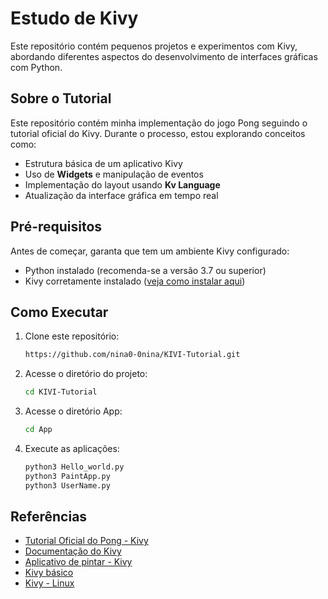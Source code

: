 # Estudo de Kivy 

Este repositório contém pequenos projetos e experimentos com Kivy, abordando diferentes aspectos do desenvolvimento de interfaces gráficas com Python.

## Sobre o Tutorial

Este repositório contém minha implementação do jogo Pong seguindo o tutorial oficial do Kivy. Durante o processo, estou explorando conceitos como:

- Estrutura básica de um aplicativo Kivy
- Uso de **Widgets** e manipulação de eventos
- Implementação do layout usando **Kv Language**
- Atualização da interface gráfica em tempo real

## Pré-requisitos

Antes de começar, garanta que tem um ambiente Kivy configurado:

- Python instalado (recomenda-se a versão 3.7 ou superior)
- Kivy corretamente instalado ([veja como instalar aqui]([https://kivy.org/doc/stable/installation.html](https://kivy.org/doc/stable/gettingstarted/installation.html)))

## Como Executar

1. Clone este repositório:
   ```bash
   https://github.com/nina0-0nina/KIVI-Tutorial.git
   ```
2. Acesse o diretório do projeto:
   ```bash
   cd KIVI-Tutorial
   ```
3. Acesse o diretório App:
   ```bash
   cd App
   ```
4. Execute as aplicações:
   ```bash
   python3 Hello_world.py
   python3 PaintApp.py
   python3 UserName.py
   ```
   
## Referências

- [Tutorial Oficial do Pong - Kivy](https://kivy.org/doc/stable/tutorials/pong.html)
- [Documentação do Kivy](https://kivy.org/doc/stable/gettingstarted/intro.html)
- [Aplicativo de pintar - Kivy](https://kivy.org/doc/stable/tutorials/firstwidget.html)
- [Kivy básico](https://kivy.org/doc/stable/guide/basic.html#quickstart)
- [Kivy - Linux](https://kivy.org/doc/stable/installation/installation-linux.html#installation-linux)
